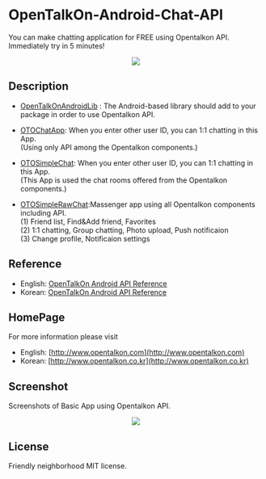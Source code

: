 OpenTalkOn-Android-Chat-API
===============================

You can make chatting application for FREE using Opentalkon API.<br>
Immediately try in 5 minutes!

<p align="center">
  <img src="http://www.opentalkon.com/assets/images/main_simple_image.png"/>
</p>

Description
-----------

 - [OpenTalkOnAndroidLib](https://github.com/OpenTalkOn/OpenTalkOn-Android-Chatting-API/tree/master/OpenTalkOnAndroidLib) : The Android-based library should add to your package in order to use Opentalkon API.

 - [OTOChatApp](https://github.com/OpenTalkOn/OpenTalkOn-Android-Chatting-API/tree/master/OTOChatApp): When you enter other user ID, you can 1:1 chatting in this App.
<br> (Using only API among the Opentalkon components.)

 - [OTOSimpleChat](https://github.com/OpenTalkOn/OpenTalkOn-Android-Chatting-API/tree/master/OTOSimpleChat): When you enter other user ID, you can 1:1 chatting in this App.
<br> (This App is used the chat rooms offered from the Opentalkon components.)

 - [OTOSimpleRawChat](https://github.com/OpenTalkOn/OpenTalkOn-Android-Chatting-API/tree/master/OTOSimpleRawChat):Massenger app using all Opentalkon components including API.
<br> (1) Friend list, Find&Add friend, Favorites
<br> (2)  1:1 chatting, Group chatting, Photo upload, Push notificaion
<br> (3)  Change profile, Notificaion settings

Reference
---------
 - English: [OpenTalkOn Android API Reference](http://www.opentalkon.com/assets/reference/annotated.html)
 - Korean: [OpenTalkOn Android API Reference](http://www.opentalkon.co.kr/assets/reference/annotated.html)

HomePage
--------

For more information please visit
 - English: [http://www.opentalkon.com](http://www.opentalkon.com)
 - Korean: [http://www.opentalkon.co.kr](http://www.opentalkon.co.kr)

Screenshot
----------

Screenshots of Basic App using Opentalkon API.
<p align="center">
  <img src="http://www.opentalkon.com/assets/images/main_screenshots.png"/>
</p>

License
-------

Friendly neighborhood MIT license.
